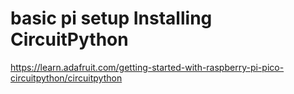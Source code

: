 # basic pi setup Installing CircuitPython

https://learn.adafruit.com/getting-started-with-raspberry-pi-pico-circuitpython/circuitpython